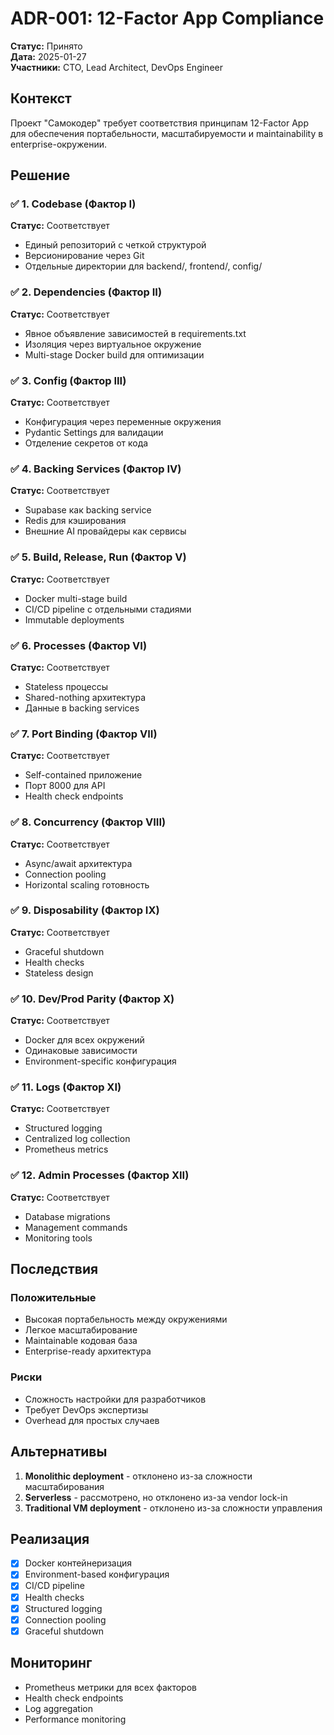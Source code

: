 # ADR-001: 12-Factor App Compliance

**Статус:** Принято  
**Дата:** 2025-01-27  
**Участники:** CTO, Lead Architect, DevOps Engineer

## Контекст

Проект "Самокодер" требует соответствия принципам 12-Factor App для обеспечения портабельности, масштабируемости и maintainability в enterprise-окружении.

## Решение

### ✅ 1. Codebase (Фактор I)
**Статус:** Соответствует
- Единый репозиторий с четкой структурой
- Версионирование через Git
- Отдельные директории для backend/, frontend/, config/

### ✅ 2. Dependencies (Фактор II)
**Статус:** Соответствует
- Явное объявление зависимостей в requirements.txt
- Изоляция через виртуальное окружение
- Multi-stage Docker build для оптимизации

### ✅ 3. Config (Фактор III)
**Статус:** Соответствует
- Конфигурация через переменные окружения
- Pydantic Settings для валидации
- Отделение секретов от кода

### ✅ 4. Backing Services (Фактор IV)
**Статус:** Соответствует
- Supabase как backing service
- Redis для кэширования
- Внешние AI провайдеры как сервисы

### ✅ 5. Build, Release, Run (Фактор V)
**Статус:** Соответствует
- Docker multi-stage build
- CI/CD pipeline с отдельными стадиями
- Immutable deployments

### ✅ 6. Processes (Фактор VI)
**Статус:** Соответствует
- Stateless процессы
- Shared-nothing архитектура
- Данные в backing services

### ✅ 7. Port Binding (Фактор VII)
**Статус:** Соответствует
- Self-contained приложение
- Порт 8000 для API
- Health check endpoints

### ✅ 8. Concurrency (Фактор VIII)
**Статус:** Соответствует
- Async/await архитектура
- Connection pooling
- Horizontal scaling готовность

### ✅ 9. Disposability (Фактор IX)
**Статус:** Соответствует
- Graceful shutdown
- Health checks
- Stateless design

### ✅ 10. Dev/Prod Parity (Фактор X)
**Статус:** Соответствует
- Docker для всех окружений
- Одинаковые зависимости
- Environment-specific конфигурация

### ✅ 11. Logs (Фактор XI)
**Статус:** Соответствует
- Structured logging
- Centralized log collection
- Prometheus metrics

### ✅ 12. Admin Processes (Фактор XII)
**Статус:** Соответствует
- Database migrations
- Management commands
- Monitoring tools

## Последствия

### Положительные
- Высокая портабельность между окружениями
- Легкое масштабирование
- Maintainable кодовая база
- Enterprise-ready архитектура

### Риски
- Сложность настройки для разработчиков
- Требует DevOps экспертизы
- Overhead для простых случаев

## Альтернативы

1. **Monolithic deployment** - отклонено из-за сложности масштабирования
2. **Serverless** - рассмотрено, но отклонено из-за vendor lock-in
3. **Traditional VM deployment** - отклонено из-за сложности управления

## Реализация

- [x] Docker контейнеризация
- [x] Environment-based конфигурация
- [x] CI/CD pipeline
- [x] Health checks
- [x] Structured logging
- [x] Connection pooling
- [x] Graceful shutdown

## Мониторинг

- Prometheus метрики для всех факторов
- Health check endpoints
- Log aggregation
- Performance monitoring